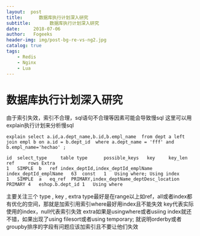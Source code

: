 ```yaml
---
layout:  post
title:		数据库执行计划深入研究
subtitle:		数据库执行计划深入研究
date:     2018-07-06
author:   Fogeeks
header-img: img/post-bg-re-vs-ng2.jpg
catalog: true
tags:
    - Redis
    - Nginx
    - Lua
---
```

 
#	数据库执行计划深入研究
由于索引失效，索引不合理，sql语句不合理等因素可能会导致慢sql
这里可以用explain执行计划来分析慢sql
```
explain select a.id,a.dept_name,b.id,b.empl_name  from dept a left join empl b on a.id = b.dept_id  where a.dept_name = 'fff' and  b.empl_name='hechao' ;

id 	select_type 	table type  	possible_keys 	key 	key_len 	ref 	rows Extra 
1	SIMPLE	b	ref	index_deptId,index_deptId_emplName	index_deptId_emplName	63	const	1	Using where; Using index
1	SIMPLE	a	eq_ref	PRIMARY,index_deptName_deptDesc_location	PRIMARY	4	eshop.b.dept_id	1	Using where
```

主要关注三个 type , key , extra 
type最好是在range以上如ref，all或者index都有优化的空间，那就是加索引用索引where最好用index且不能失效
key代表实际使用的index，null代表索引失效
extra如果是usingwhere或者usiing index就还不错，如果出现了using filesort或者using temporary; 就说明orderby或者groupby排序的字段有问题应该加索引且不要让他们失效










